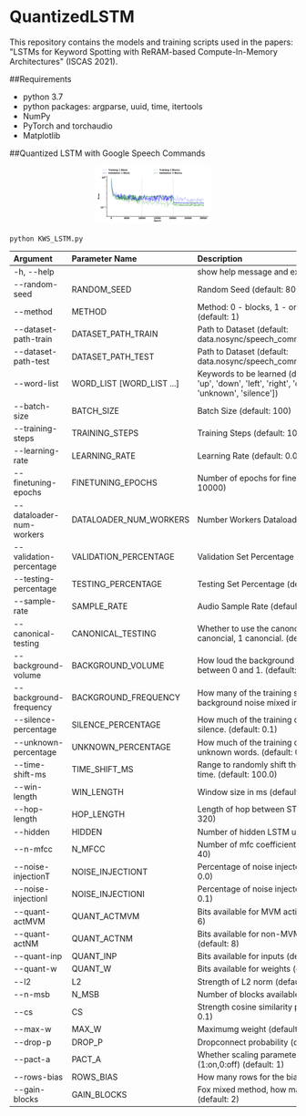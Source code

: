 # QuantizedLSTM

This repository contains the models and training scripts used in the papers: "LSTMs for Keyword Spotting with ReRAM-based Compute-In-Memory Architectures" (ISCAS 2021).

##Requirements
- python 3.7
- python packages: argparse, uuid, time, itertools
- NumPy
- PyTorch and torchaudio
- Matplotlib

##Quantized LSTM with Google Speech Commands

<p align="center">
<img src="plots/DAC_curve.png" width="40%">
</p>

```
python KWS_LSTM.py
```

| Argument               | Parameter Name |  Description                                             | 
|:-----------------------|:----------------|:-----------------------------------------|
| -h, --help  |     |     show help message and exit |
| --random-seed | RANDOM_SEED |Random Seed (default: 80085) |
| --method | METHOD |      Method: 0 - blocks, 1 - orthogonality, 2 - mix (default: 1) |
| --dataset-path-train | DATASET_PATH_TRAIN | Path to Dataset (default: data.nosync/speech_commands_v0.02) |
| --dataset-path-test | DATASET_PATH_TEST | Path to Dataset (default: data.nosync/speech_commands_test_set_v0.02) |
| --word-list| WORD\_LIST [WORD\_LIST ...] | Keywords to be learned (default: ['yes', 'no', 'up', 'down', 'left', 'right', 'on', 'off', 'stop', 'go', 'unknown', 'silence']) |
| --batch-size | BATCH_SIZE | Batch Size (default: 100) |
| --training-steps | TRAINING_STEPS | Training Steps (default: 10000,10000,200) |
| --learning-rate | LEARNING_RATE| Learning Rate (default: 0.002,0.0005,0.00008) |
| --finetuning-epochs | FINETUNING_EPOCHS | Number of epochs for finetuning (default: 10000) |
| --dataloader-num-workers | DATALOADER\_NUM_WORKERS | Number Workers Dataloader (default: 8) |
| --validation-percentage | VALIDATION_PERCENTAGE | Validation Set Percentage (default: 10) |
| --testing-percentage | TESTING_PERCENTAGE | Testing Set Percentage (default: 10) |
| --sample-rate | SAMPLE_RATE | Audio Sample Rate (default: 16000) |
| --canonical-testing | CANONICAL_TESTING | Whether to use the canoncial test data (0 non canoncial, 1 canoncial. (default: 0) |
| --background-volume | BACKGROUND_VOLUME | How loud the background noise should be, between 0 and 1. (default: 0.1) |
| --background-frequency | BACKGROUND_FREQUENCY | How many of the training samples have background noise mixed in. (default: 0.8) |
| --silence-percentage | SILENCE_PERCENTAGE | How much of the training data should be silence. (default: 0.1) |
| --unknown-percentage | UNKNOWN_PERCENTAGE | How much of the training data should be unknown words. (default: 0.1) |
| --time-shift-ms | TIME\_SHIFT_MS | Range to randomly shift the training audio by in time. (default: 100.0) |
| --win-length | WIN_LENGTH | Window size in ms (default: 641) |
| --hop-length | HOP_LENGTH|  Length of hop between STFT windows (default: 320) |
| --hidden | HIDDEN  |     Number of hidden LSTM units (default: 108) |
| --n-mfcc | N_MFCC  |     Number of mfc coefficients to retain (default: 40) |
| --noise-injectionT  | NOISE_INJECTIONT | Percentage of noise injected to weights (default: 0.0) |
| --noise-injectionI | NOISE_INJECTIONI | Percentage of noise injected to weights (default: 0.1) |
| --quant-actMVM | QUANT_ACTMVM | Bits available for MVM activations/state (default: 6) |
| --quant-actNM | QUANT_ACTNM | Bits available for non-MVM activations/state (default: 8) |
| --quant-inp | QUANT_INP | Bits available for inputs (default: 4) |
| --quant-w | QUANT_W  |   Bits available for weights (default: None) |
| --l2 | L2        |       Strength of L2 norm (default: 0.01) |
| --n-msb | N_MSB    |     Number of blocks available (default: 4) |
| --cs  | CS       |        Strength cosine similarity penalization (default: 0.1) |
| --max-w | MAX_W  |       Maximumg weight (default: 0.2) |
| --drop-p  |DROP_P   |    Dropconnect probability (default: 0.125) |
| --pact-a |PACT_A   |    Whether scaling parameter is trainable (1:on,0:off) (default: 1) |
| --rows-bias |ROWS_BIAS | How many rows for the bias (default: 6) |
| --gain-blocks |GAIN_BLOCKS | Fox mixed method, how many parallel blocks (default: 2) |

